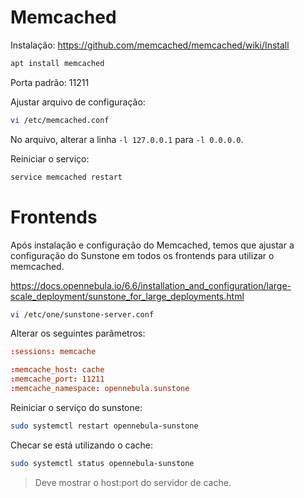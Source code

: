 # Memcached

Instalação: https://github.com/memcached/memcached/wiki/Install

```sh
apt install memcached
```

Porta padrão: 11211

Ajustar arquivo de configuração:
```sh
vi /etc/memcached.conf
```

No arquivo, alterar a linha ```-l 127.0.0.1``` para ```-l 0.0.0.0```.

Reiniciar o serviço:
```sh
service memcached restart
```

# Frontends

Após instalação e configuração do Memcached, temos que ajustar a configuração do Sunstone em todos os frontends para utilizar o memcached.

https://docs.opennebula.io/6.6/installation_and_configuration/large-scale_deployment/sunstone_for_large_deployments.html

```sh
vi /etc/one/sunstone-server.conf
```

Alterar os seguintes parâmetros:
```conf
:sessions: memcache

:memcache_host: cache
:memcache_port: 11211
:memcache_namespace: opennebula.sunstone
```

Reiniciar o serviço do sunstone:
```sh
sudo systemctl restart opennebula-sunstone
```

Checar se está utilizando o cache:
```sh
sudo systemctl status opennebula-sunstone
```

> Deve mostrar o host:port do servidor de cache.